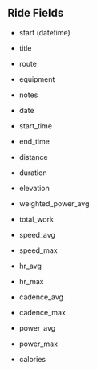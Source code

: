 ## Ride Fields
* start  (datetime)
* title
* route
* equipment
* notes

* date
* start_time
* end_time

* distance
* duration
* elevation
* weighted_power_avg
* total_work
* speed_avg
* speed_max
* hr_avg
* hr_max
* cadence_avg
* cadence_max
* power_avg
* power_max
* calories